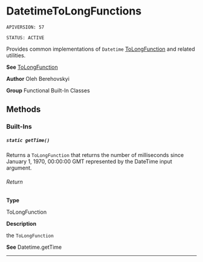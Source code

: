 # DatetimeToLongFunctions

`APIVERSION: 57`

`STATUS: ACTIVE`

Provides common implementations of `Datetime` [ToLongFunction](/docs/Functional-Abstract-Classes/ToLongFunction.md) and related utilities.


**See** [ToLongFunction](/docs/Functional-Abstract-Classes/ToLongFunction.md)


**Author** Oleh Berehovskyi


**Group** Functional Built-In Classes

## Methods
### Built-Ins
##### `static getTime()`

Returns a `ToLongFunction` that returns the number of milliseconds since January 1, 1970, 00:00:00 GMT represented by the DateTime input argument.

###### Return

**Type**

ToLongFunction

**Description**

the `ToLongFunction`


**See** Datetime.getTime

---
